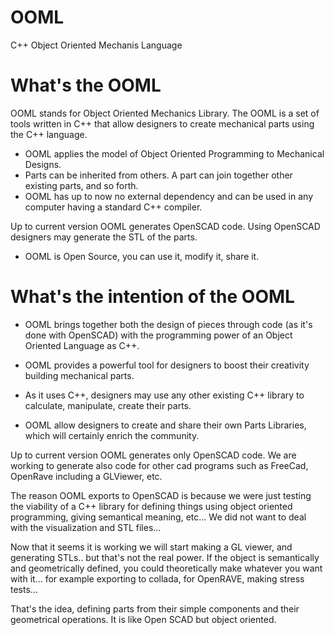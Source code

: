 OOML
====

C++ Object Oriented Mechanis Language

What's the OOML
===============

OOML stands for Object Oriented Mechanics Library. 
The OOML is a set of tools written in C++ that allow designers to create mechanical parts using the C++ language.
 * OOML applies the model of Object Oriented Programming to Mechanical Designs. 
 * Parts can be inherited from others. A part can join together other existing parts, and so forth.
 * OOML has up to now no external dependency and can be used in any computer having a standard C++ compiler.

Up to current version OOML generates OpenSCAD code. Using OpenSCAD designers may generate the STL of the parts.

 * OOML is Open Source, you can use it, modify it, share it.

What's the intention of the OOML
================================

 * OOML brings together both the design of pieces through code (as it's done with OpenSCAD) with the programming power 
of an Object Oriented Language as C++.

 * OOML provides a powerful tool for designers to boost their creativity building mechanical parts. 
 * As it uses C++, designers may use any other existing C++ library to calculate, manipulate, create their parts.
 * OOML allow designers to create and share their own Parts Libraries, which will certainly enrich the community.

Up to current version OOML generates only OpenSCAD code. We are working to generate also code for other cad programs such as FreeCad, OpenRave
including a GLViewer, etc.

The reason OOML exports to OpenSCAD is because we were just testing the viability of a C++ library for defining 
things using object oriented programming, giving semantical meaning, etc... 
We did not want to deal with the visualization and STL files... 

Now that it seems it is working we will start making a GL viewer, and generating STLs.. but that's not the real power. 
If the object is semantically and geometrically defined, you could theoretically make whatever you want with it... 
for example exporting to collada, for OpenRAVE, making stress tests...

That's the idea, defining parts from their simple components and their geometrical operations. 
It is like Open SCAD but object oriented.